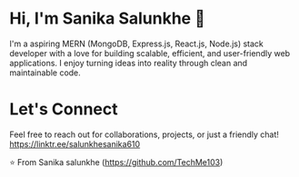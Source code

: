# Hi, I'm Sanika Salunkhe 👋

I'm a aspiring MERN (MongoDB, Express.js, React.js, Node.js) stack developer with a love for building scalable, efficient, and user-friendly web applications. I enjoy turning ideas into reality through clean and maintainable code.

# Let's Connect
Feel free to reach out for collaborations, projects, or just a friendly chat!
https://linktr.ee/salunkhesanika610

⭐️ From Sanika salunkhe (https://github.com/TechMe103)



